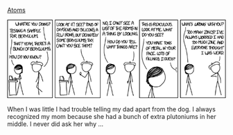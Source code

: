 [Atoms](https://xkcd.com/1490)

![Atoms](./random_comic.png)

When I was little I had trouble telling my dad apart from the dog. I always recognized my mom because she had a bunch of extra plutoniums in her middle. I never did ask her why ...


